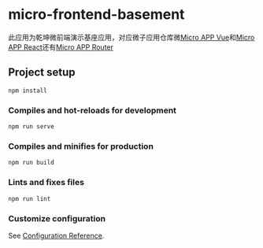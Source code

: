 # micro-frontend-basement

此应用为乾坤微前端演示基座应用，对应微子应用仓库微[Micro APP Vue](https://github.com/TheScenery/micro-frontend-micro-vue)和[Micro APP React](https://github.com/TheScenery/micro-frontend-micro-react)还有[Micro APP Router](https://github.com/TheScenery/micro-frontend-micro-router)

## Project setup
```
npm install
```

### Compiles and hot-reloads for development
```
npm run serve
```

### Compiles and minifies for production
```
npm run build
```

### Lints and fixes files
```
npm run lint
```

### Customize configuration
See [Configuration Reference](https://cli.vuejs.org/config/).
